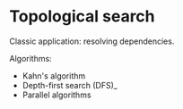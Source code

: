 # Topological search

Classic application: resolving dependencies.

Algorithms:
- Kahn's algorithm
- Depth-first search (DFS)_
- Parallel algorithms
